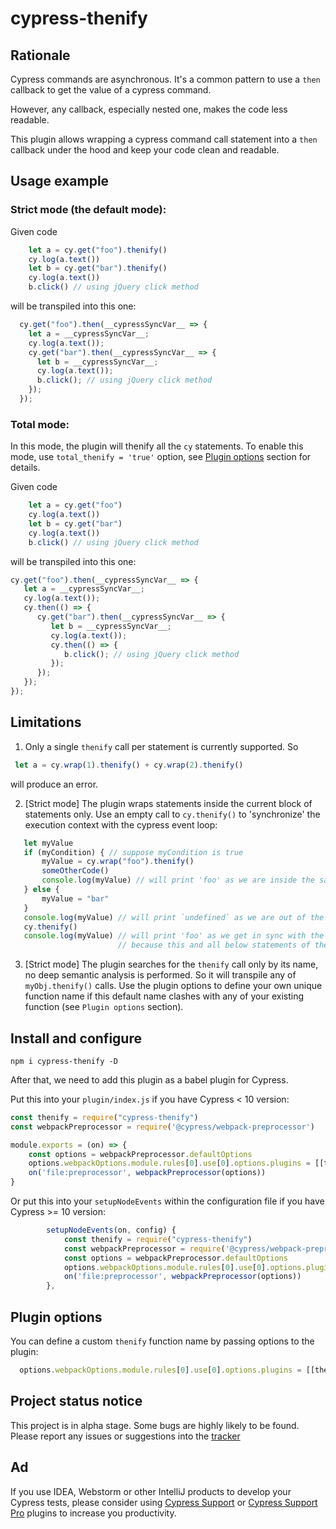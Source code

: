 # cypress-thenify

## Rationale
Cypress commands are asynchronous. It's a common pattern to use a `then` callback to get the value of a cypress command. 

However, any callback, especially nested one, makes the code less readable.

This plugin allows wrapping a cypress command call statement into a `then` callback under the hood and keep your code clean and readable. 

                        
## Usage example
### Strict mode (the default mode): 
Given code
```js
    let a = cy.get("foo").thenify()
    cy.log(a.text())
    let b = cy.get("bar").thenify()
    cy.log(a.text())
    b.click() // using jQuery click method
```
will be transpiled into this one:
```js
  cy.get("foo").then(__cypressSyncVar__ => {
    let a = __cypressSyncVar__;
    cy.log(a.text());
    cy.get("bar").then(__cypressSyncVar__ => {
      let b = __cypressSyncVar__;
      cy.log(a.text());
      b.click(); // using jQuery click method
    });
  });
```
### Total mode:
In this mode, the plugin will thenify all the `cy` statements. To enable this mode, use `total_thenify = 'true'` option, see [Plugin options](#plugin-options) section for details.

Given code
```js
    let a = cy.get("foo")
    cy.log(a.text())
    let b = cy.get("bar")
    cy.log(a.text())
    b.click() // using jQuery click method
```
will be transpiled into this one:
```js
cy.get("foo").then(__cypressSyncVar__ => {
   let a = __cypressSyncVar__;
   cy.log(a.text());
   cy.then(() => {
      cy.get("bar").then(__cypressSyncVar__ => {
         let b = __cypressSyncVar__;
         cy.log(a.text());
         cy.then(() => {
            b.click(); // using jQuery click method
         });
      });
   });
});
```


## Limitations
1. Only a single `thenify` call per statement is currently supported. So 
```js
 let a = cy.wrap(1).thenify() + cy.wrap(2).thenify()
 ``` 
  will produce an error.

2. [Strict mode] The plugin wraps statements inside the current block of statements only. Use an empty call to `cy.thenify()` to 'synchronize' the execution context with the cypress event loop:
```js
   let myValue 
   if (myCondition) { // suppose myCondition is true
       myValue = cy.wrap("foo").thenify()
       someOtherCode()
       console.log(myValue) // will print 'foo' as we are inside the same block of code as the `thenify` call
   } else {
       myValue = "bar"
   }
   console.log(myValue) // will print `undefined` as we are out of the initial block of code 
   cy.thenify()
   console.log(myValue) // will print 'foo' as we get in sync with the cypress event loop 
                        // because this and all below statements of the current block will be executed under a `then` callback   
``` 
                                    
3. [Strict mode] The plugin searches for the `thenify` call only by its name, no deep semantic analysis is performed. So it will transpile any of `myObj.thenify()` calls.
Use the plugin options to define your own unique function name if this default name clashes with any of your existing function (see `Plugin options` section).     
 
## Install and configure
```shell 
npm i cypress-thenify -D
```
After that, we need to add this plugin as a babel plugin for Cypress. 

Put this into your `plugin/index.js` if you have Cypress < 10 version:
```js
const thenify = require("cypress-thenify")
const webpackPreprocessor = require('@cypress/webpack-preprocessor')

module.exports = (on) => {
    const options = webpackPreprocessor.defaultOptions
    options.webpackOptions.module.rules[0].use[0].options.plugins = [[thenify, { total_thenify: 'true' }]] // The 'Total' mode is enabled
    on('file:preprocessor', webpackPreprocessor(options))
}
```
Or put this into your `setupNodeEvents` within the configuration file if you have Cypress >= 10 version:
```js
        setupNodeEvents(on, config) {
            const thenify = require("cypress-thenify")
            const webpackPreprocessor = require('@cypress/webpack-preprocessor')
            const options = webpackPreprocessor.defaultOptions
            options.webpackOptions.module.rules[0].use[0].options.plugins = [[thenify, { total_thenify: 'true' }]] // The 'Total' mode is enabled
            on('file:preprocessor', webpackPreprocessor(options))
        },
```

## Plugin options
You can define a custom `thenify` function name by passing options to the plugin:
```js
  options.webpackOptions.module.rules[0].use[0].options.plugins = [[thenify, { thenify_function_name: 'cyEval'}]] 
```

## Project status notice
This project is in alpha stage. Some bugs are highly likely to be found. Please report any issues or suggestions into the [tracker](https://github.com/mbolotov/cypress-thenify/issues)

## Ad
If you use IDEA, Webstorm or other IntelliJ products to develop your Cypress tests, please consider using [Cypress Support](https://plugins.jetbrains.com/plugin/13819-cypress-support) or [Cypress Support Pro](https://plugins.jetbrains.com/plugin/13987-cypress-support-pro) plugins to increase you productivity.

